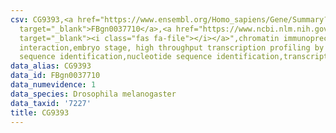 ```yaml
---
csv: CG9393,<a href="https://www.ensembl.org/Homo_sapiens/Gene/Summary?db=core;g=FBgn0037710"
  target="_blank">FBgn0037710</a>,<a href="https://www.ncbi.nlm.nih.gov/pubmed/15998452"
  target="_blank"><i class="fas fa-file"></i></a>",chromatin immunoprecipitation assay,direct
  interaction,embryo stage, high throughput transcription profiling by microarray,nucleotide
  sequence identification,nucleotide sequence identification,transcriptional regulation,
data_alias: CG9393
data_id: FBgn0037710
data_numevidence: 1
data_species: Drosophila melanogaster
data_taxid: '7227'
title: CG9393
---
```

